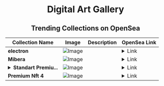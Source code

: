 <div align="center">

# Digital Art Gallery

## Trending Collections on OpenSea

| Collection Name                       | Image                                                                                     | Description                       | OpenSea Link                                                                                          |
|---------------------------------------|-------------------------------------------------------------------------------------------|-----------------------------------|--------------------------------------------------------------------------------------------------------|
| **electron** | ![Image](https://i.seadn.io/s/raw/files/8486ce266b9216c68335cff315c7aff6.webp?w=500&auto=format?w=200&auto=format) |  | <details><summary>Link</summary>[electron](https://opensea.io/collection/electron-14)</details> |
| **Mibera** | ![Image](https://i.seadn.io/s/raw/files/1cc58d52a93b127e224433f25ac48ba3.jpg?w=500&auto=format?w=200&auto=format) |  | <details><summary>Link</summary>[Mibera](https://opensea.io/collection/mibera-9)</details> |
| **<details><summary>Standart Premiu...</summary>Standart Premium Nft 2</details>** | ![Image](https://i.seadn.io/s/raw/files/5ba79109048f140f4f4f1df8f61c374f.jpg?w=500&auto=format?w=200&auto=format) |  | <details><summary>Link</summary>[Standart Premium Nft 2](https://opensea.io/collection/standart-premium-nft-2)</details> |
| **Premium Nft 4** | ![Image](https://i.seadn.io/s/raw/files/e3c4f2454a0c458f166d1a8674b148c4.jpg?w=500&auto=format?w=200&auto=format) |  | <details><summary>Link</summary>[Premium Nft 4](https://opensea.io/collection/premium-nft-4-1)</details> |

</div>